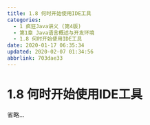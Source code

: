 ```yaml
---
title: 1.8 何时开始使用IDE工具
categories: 
  - 1 疯狂Java讲义 (第4版)
  - 第1章 Java语言概述与开发环境
  - 1.8 何时开始使用IDE工具
date: 2020-01-17 06:35:34
updated: 2020-02-07 01:34:56
abbrlink: 703dae33
---
```

# 1.8 何时开始使用IDE工具
省略...
